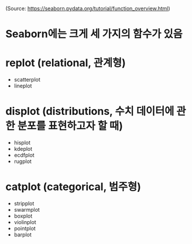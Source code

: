 (Source: https://seaborn.pydata.org/tutorial/function_overview.html)
# Seaborn에는 크게 세 가지의 함수가 있음

# replot (relational, 관계형)
- scatterplot
- lineplot

# displot (distributions, 수치 데이터에 관한 분포를 표현하고자 할 때)
- hisplot
- kdeplot
- ecdfplot
- rugplot

# catplot (categorical, 범주형)
- stripplot
- swarmplot
- boxplot
- violinplot
- pointplot
- barplot
